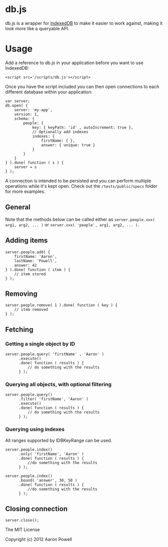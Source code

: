 db.js
=====

db.js is a wrapper for [IndexedDB](http://www.w3.org/TR/IndexedDB/) to make it easier to work against, making it look more like a queryable API.

Usage
====

Add a reference to db.js in your application before you want to use IndexedDB:

	<script src='/scripts/db.js'></script>

Once you have the script included you can then open connections to each different database within your application:

	var server;
	db.open( {
	    server: 'my-app',
	    version: 1,
	    schema: {
	        people: {
	            key: { keyPath: 'id' , autoIncrement: true },
	            // Optionally add indexes
	            indexes: {
	                firstName: { },
	                answer: { unique: true }
	            }
	        }
	    }
	} ).done( function ( s ) {
	    server = s
	} );

A connection is intended to be persisted and you can perform multiple operations while it's kept open. Check out the `/tests/public/specs` folder for more examples.

## General

Note that the methods below can be called either as `server.people.xxx( arg1, arg2, ... )` or `server.xxx( 'people', arg1, arg2, ... )`.

## Adding items

	server.people.add( {
	    firstName: 'Aaron',
	    lastName: 'Powell',
	    answer: 42
	} ).done( function ( item ) {
	    // item stored
	} );

## Removing

	server.people.remove( 1 ).done( function ( key ) {
	    // item removed
	} );

## Fetching

### Getting a single object by ID

	server.people.query( 'firstName' , 'Aaron' )
	      .execute()
	      .done( function ( results ) {
	          // do something with the results
	      } );

### Querying all objects, with optional filtering

	server.people.query()
	      .filter( 'firstName', 'Aaron' )
	      .execute()
	      .done( function ( results ) {
	          // do something with the results
	      } );

### Querying using indexes

All ranges supported by IDBKeyRange can be used.

	server.people.index()
	      .only( 'firstName', 'Aaron' )
	      .done( function ( results ) {
	          //do something with the results
	      } );

	server.people.index()
	      .bound( 'answer', 30, 50 )
	      .done( function ( results ) {
	          //do something with the results
	      } );

## Closing connection

	server.close();

The MIT License

Copyright (c) 2012 Aaron Powell

